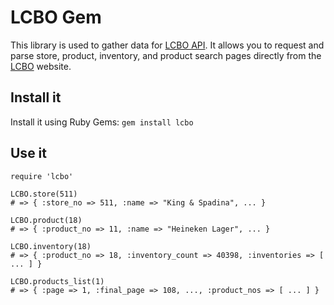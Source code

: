 # LCBO Gem

This library is used to gather data for [LCBO API](http://lcboapi.com). It allows you to request and parse store, product, inventory, and product search pages directly from the [LCBO](http://lcbo.com) website.

## Install it

Install it using Ruby Gems: `gem install lcbo`

## Use it

    require 'lcbo'

    LCBO.store(511)
    # => { :store_no => 511, :name => "King & Spadina", ... }

    LCBO.product(18)
    # => { :product_no => 11, :name => "Heineken Lager", ... }

    LCBO.inventory(18)
    # => { :product_no => 18, :inventory_count => 40398, :inventories => [ ... ] }

    LCBO.products_list(1)
    # => { :page => 1, :final_page => 108, ..., :product_nos => [ ... ] }
